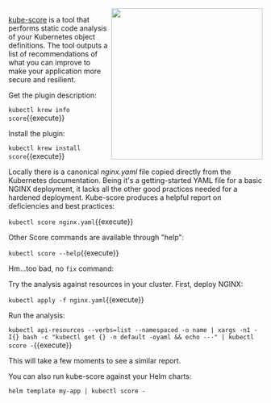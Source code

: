 <img align="right" src="./assets/score.png" width="300">

[kube-score](https://github.com/zegl/kube-score) is a tool that performs static code analysis of your Kubernetes object definitions. The tool outputs a list of recommendations of what you can improve to make your application more secure and resilient.

Get the plugin description:

`kubectl krew info score`{{execute}}

Install the plugin:

`kubectl krew install score`{{execute}}

Locally there is a canonical *nginx.yaml* file copied directly from the Kubernetes documentation. Being it's a getting-started YAML file for a basic NGINX deployment, it lacks all the other good practices needed for a hardened deployment. Kube-score produces a helpful report on deficiencies and best practices:

`kubectl score nginx.yaml`{{execute}}

Other Score commands are available through "help":

`kubectl score --help`{{execute}}

Hm...too bad, no `fix` command:

Try the analysis against resources in your cluster. First, deploy NGINX:

`kubectl apply -f nginx.yaml`{{execute}}

Run the analysis:

`kubectl api-resources --verbs=list --namespaced -o name | xargs -n1 -I{} bash -c "kubectl get {} -n default -oyaml && echo ---" | kubectl score -`{{execute}}

This will take a few moments to see a similar report.

You can also run kube-score against your Helm charts:

`helm template my-app | kubectl score -`
